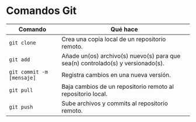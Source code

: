 # Comandos Git

| Comando                   | Qué hace                                                                       | 
| ------------------------- | ------------------------------------------------------------------------------ |
| `git clone`               | Crea una copia local de un repositorio remoto.                                 |
| `git add`                 | Añade un(os) archivo(s) nuevo(s) para que sea(n) controlado(s) y versionado(s).|
| `git commit -m [mensaje]` | Registra cambios en una nueva versión.                                         |
| `git pull`                | Baja cambios de un repositorio remoto al repositorio local.                    |
| `git push`                | Sube archivos y commits al repositorio remoto.                                 |
